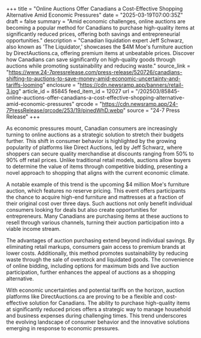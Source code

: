 +++
title = "Online Auctions Offer Canadians a Cost-Effective Shopping Alternative Amid Economic Pressures"
date = "2025-03-19T07:00:35Z"
draft = false
summary = "Amid economic challenges, online auctions are becoming a popular method for Canadians to purchase high-quality items at significantly reduced prices, offering both savings and entrepreneurial opportunities."
description = "Canadian liquidation expert Jeff Schwarz, also known as 'The Liquidator,' showcases the $4M Moe's furniture auction by DirectAuctions.ca, offering premium items at unbeatable prices. Discover how Canadians can save significantly on high-quality goods through auctions while promoting sustainability and reducing waste."
source_link = "https://www.24-7pressrelease.com/press-release/520726/canadians-shifting-to-auctions-to-save-money-amid-economic-uncertainty-and-tariffs-looming"
enclosure = "https://cdn.newsramp.app/banners/retail-3.jpg"
article_id = 85845
feed_item_id = 12027
url = "/202503/85845-online-auctions-offer-canadians-a-cost-effective-shopping-alternative-amid-economic-pressures"
qrcode = "https://cdn.newsramp.app/24-7PressRelease/qrcode/253/19/pinedWhD.webp"
source = "24-7 Press Release"
+++

<p>As economic pressures mount, Canadian consumers are increasingly turning to online auctions as a strategic solution to stretch their budgets further. This shift in consumer behavior is highlighted by the growing popularity of platforms like Direct Auctions, led by Jeff Schwarz, where shoppers can secure quality merchandise at discounts ranging from 50% to 90% off retail prices. Unlike traditional retail models, auctions allow buyers to determine the value of items through competitive bidding, presenting a novel approach to shopping that aligns with the current economic climate.</p><p>A notable example of this trend is the upcoming $4 million Moe's furniture auction, which features no reserve pricing. This event offers participants the chance to acquire high-end furniture and mattresses at a fraction of their original cost over three days. Such auctions not only benefit individual consumers looking for deals but also create opportunities for entrepreneurs. Many Canadians are purchasing items at these auctions to resell through various channels, turning their auction participation into a viable income stream.</p><p>The advantages of auction purchasing extend beyond individual savings. By eliminating retail markups, consumers gain access to premium brands at lower costs. Additionally, this method promotes sustainability by reducing waste through the sale of overstock and liquidated goods. The convenience of online bidding, including options for maximum bids and live auction participation, further enhances the appeal of auctions as a shopping alternative.</p><p>With economic uncertainties and potential tariffs on the horizon, auction platforms like DirectAuctions.ca are proving to be a flexible and cost-effective solution for Canadians. The ability to purchase high-quality items at significantly reduced prices offers a strategic way to manage household and business expenses during challenging times. This trend underscores the evolving landscape of consumer behavior and the innovative solutions emerging in response to economic pressures.</p>
